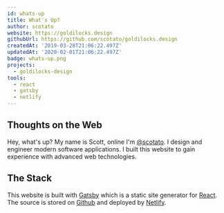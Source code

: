 ```yaml
---
id: whats-up
title: What's Up?
author: scotato
website: https://goldilocks.design
githubUrl: https://github.com/scotato/goldilocks.design
createdAt: '2019-03-28T21:06:22.497Z'
updatedAt: '2020-02-01T21:06:22.497Z'
badge: whats-up.png
projects:
  - goldilocks-design
tools:
  - react
  - gatsby
  - netlify
---
```


## Thoughts on the Web
Hey, what's up? My name is Scott, online I'm [@scotato](https://twitter.com/scotato). I design and engineer modern software applications. I built this website to gain experience with advanced web technologies.

## The Stack
This website is built with [Gatsby](https://www.gatsbyjs.org/) which is a static site generator for [React](http://reactjs.org/). The source is stored on [Github](https://github.com/scotato/goldilocks.design) and deployed by [Netlify](https://www.netlify.com/).
